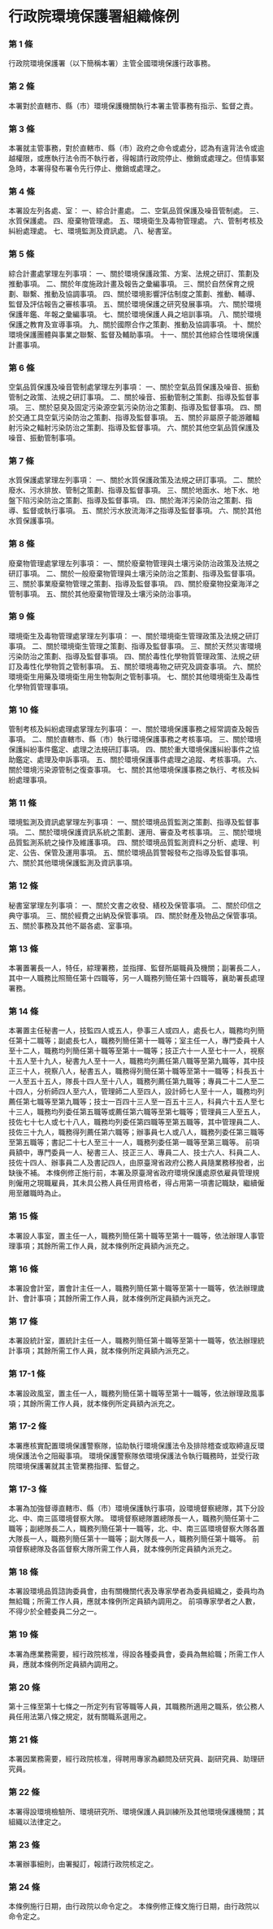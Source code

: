 # 行政院環境保護署組織條例

### 第 1 條

行政院環境保護署（以下簡稱本署）主管全國環境保護行政事務。

### 第 2 條

本署對於直轄市、縣（市）環境保護機關執行本署主管事務有指示、監督之責。

### 第 3 條

本署就主管事務，對於直轄市、縣（市）政府之命令或處分，認為有違背法令或逾越權限，或應執行法令而不執行者，得報請行政院停止、撤銷或處理之。但情事緊急時，本署得發布署令先行停止、撤銷或處理之。

### 第 4 條

本署設左列各處、室：
一、綜合計畫處。
二、空氣品質保護及噪音管制處。
三、水質保護處。
四、廢棄物管理處。
五、環境衛生及毒物管理處。
六、管制考核及糾紛處理處。
七、環境監測及資訊處。
八、秘書室。

### 第 5 條

綜合計畫處掌理左列事項：
一、關於環境保護政策、方案、法規之研訂、策劃及推動事項。
二、關於年度施政計畫及報告之彙編事項。
三、關於自然保育之規劃、聯繫、推動及協調事項。
四、關於環境影響評估制度之策劃、推動、輔導、監督及評估報告之審核事項。
五、關於環境保護之研究發展事項。
六、關於環境保護年鑑、年報之彙編事項。
七、關於環境保護人員之培訓事項。
八、關於環境保護之教育及宣導事項。
九、關於國際合作之策劃、推動及協調事項。
十、關於環境保護團體與事業之聯繫、監督及輔助事項。
十一、關於其他綜合性環境保護計畫事項。

### 第 6 條

空氣品質保護及噪音管制處掌理左列事項：
一、關於空氣品質保護及噪音、振動管制之政策、法規之研訂事項。
二、關於噪音、振動管制之策劃、指導及監督事項。
三、關於惡臭及固定污染源空氣污染防治之策劃、指導及監督事項。
四、關於交通工具空氣污染防治之策劃、指導及監督事項。
五、關於非屬原子能游離輻射污染之輻射污染防治之策劃、指導及監督事項。
六、關於其他空氣品質保護及噪音、振動管制事項。

### 第 7 條

水質保護處掌理左列事項：
一、關於水質保護政策及法規之研訂事項。
二、關於廢水、污水排放、管制之策劃、指導及監督事項。
三、關於地面水、地下水、地盤下陷污染防治之策劃、指導及監督事項。
四、關於海洋污染防治之策劃、指導、監督或執行事項。
五、關於污水放流海洋之指導及監督事項。
六、關於其他水質保護事項。

### 第 8 條

廢棄物管理處掌理左列事項：
一、關於廢棄物管理與土壤污染防治政策及法規之研訂事項。
二、關於一般廢棄物管理與土壤污染防治之策劃、指導及監督事項。
三、關於事業廢棄物管理之策劃、指導及監督事項。
四、關於廢棄物投棄海洋之管制事項。
五、關於其他廢棄物管理及土壤污染防治事項。

### 第 9 條

環境衛生及毒物管理處掌理左列事項：
一、關於環境衛生管理政策及法規之研訂事項。
二、關於環境衛生管理之策劃、指導及監督事項。
三、關於天然災害環境污染防治之策劃、指導及監督事項。
四、關於毒性化學物質管理政策、法規之研訂及毒性化學物質之管制事項。
五、關於環境毒物之研究及調查事項。
六、關於環境衛生用藥及環境衛生用生物製劑之管制事項。
七、關於其他環境衛生及毒性化學物質管理事項。

### 第 10 條

管制考核及糾紛處理處掌理左列事項：
一、關於環境保護事務之經常調查及報告事項。
二、關於直轄市、縣（市）執行環境保護事務之考核事項。
三、關於環境保護糾紛事件鑑定、處理之法規研訂事項。
四、關於重大環境保護糾紛事件之協助鑑定、處理及申訴事項。
五、關於環境保護事件處理之追蹤、考核事項。
六、關於環境污染源管制之復查事項。
七、關於其他環境保護事務之執行、考核及糾紛處理事項。

### 第 11 條

環境監測及資訊處掌理左列事項：
一、關於環境品質監測之策劃、指導及監督事項。
二、關於環境保護資訊系統之策劃、運用、審查及考核事項。
三、關於環境品質監測系統之操作及維護事項。
四、關於環境品質監測資料之分析、處理、判定、公告、保管及運用事項。
五、關於環境品質警報發布之指導及監督事項。
六、關於其他環境保護監測及資訊事項。

### 第 12 條

秘書室掌理左列事項：
一、關於文書之收發、繕校及保管事項。
二、關於印信之典守事項。
三、關於經費之出納及保管事項。
四、關於財產及物品之保管事項。
五、關於事務及其他不屬各處、室事項。

### 第 13 條

本署置署長一人，特任，綜理署務，並指揮、監督所屬職員及機關；副署長二人，其中一人職務比照簡任第十四職等，另一人職務列簡任第十四職等，襄助署長處理署務。

### 第 14 條

本署置主任秘書一人，技監四人或五人，參事三人或四人，處長七人，職務均列簡任第十二職等；副處長七人，職務列簡任第十一職等；室主任一人，專門委員十人至十二人，職務均列簡任第十職等至第十一職等；技正六十一人至七十一人，視察十五人至十九人，秘書九人至十一人，職務均列薦任第八職等至第九職等，其中技正三十人，視察八人，秘書五人，職務得列簡任第十職等至第十一職等；科長五十一人至五十五人，隊長十四人至十八人，職務列薦任第九職等；專員二十二人至二十四人，分析師四人至六人，管理師二人至四人，設計師七人至十一人，職務均列薦任第七職等至第九職等；技士一百四十三人至一百五十三人，科員六十五人至七十三人，職務均列委任第五職等或薦任第六職等至第七職等；管理員三人至五人，技佐七十七人或七十八人，職務均列委任第四職等至第五職等，其中管理員二人、技佐三十九人，職務得列薦任第六職等；辦事員七人或八人，職務列委任第三職等至第五職等；書記二十七人至三十一人，職務列委任第一職等至第三職等。
前項員額中，專門委員一人、秘書三人、技正三人、專員二人、技士六人、科員二人、技佐十四人、辦事員二人及書記四人，由原臺灣省政府公務人員隨業務移撥者，出缺後不補。
本條例修正施行前，本署及原臺灣省政府環境保護處原依雇員管理規則僱用之現職雇員，其未具公務人員任用資格者，得占用第一項書記職缺，繼續僱用至離職時為止。

### 第 15 條

本署設人事室，置主任一人，職務列簡任第十職等至第十一職等，依法辦理人事管理事項；其餘所需工作人員，就本條例所定員額內派充之。

### 第 16 條

本署設會計室，置會計主任一人，職務列簡任第十職等至第十一職等，依法辦理歲計、會計事項；其餘所需工作人員，就本條例所定員額內派充之。

### 第 17 條

本署設統計室，置統計主任一人，職務列簡任第十職等至第十一職等，依法辦理統計事項；其餘所需工作人員，就本條例所定員額內派充之。

### 第 17-1 條

本署設政風室，置主任一人，職務列簡任第十職等至第十一職等，依法辦理政風事項；其餘所需工作人員，就本條例所定員額內派充之。

### 第 17-2 條

本署應核實配置環境保護警察隊，協助執行環境保護法令及排除稽查或取締違反環境保護法令之阻礙事項。
環境保護警察隊依環境保護法令執行職務時，並受行政院環境保護署就其主管業務指揮、監督之。

### 第 17-3 條

本署為加強督導直轄市、縣（市）環境保護執行事項，設環境督察總隊，其下分設北、中、南三區環境督察大隊。
環境督察總隊置總隊長一人，職務列簡任第十二職等；副總隊長二人，職務列簡任第十一職等，北、中、南三區環境督察大隊各置大隊長一人，職務列簡任第十一職等；副大隊長一人，職務列簡任第十職等。
前項督察總隊及各區督察大隊所需工作人員，就本條例所定員額內派充之。

### 第 18 條

本署設環境品質諮詢委員會，由有關機關代表及專家學者為委員組織之，委員均為無給職；所需工作人員，應就本條例所定員額內調用之。
前項專家學者之人數，不得少於全體委員二分之一。

### 第 19 條

本署為應業務需要，經行政院核准，得設各種委員會，委員為無給職；所需工作人員，應就本條例所定員額內調用之。

### 第 20 條

第十三條至第十七條之一所定列有官等職等人員，其職務所適用之職系，依公務人員任用法第八條之規定，就有關職系選用之。

### 第 21 條

本署因業務需要，經行政院核准，得聘用專家為顧問及研究員、副研究員、助理研究員。

### 第 22 條

本署得設環境檢驗所、環境研究所、環境保護人員訓練所及其他環境保護機關；其組織以法律定之。

### 第 23 條

本署辦事細則，由署擬訂，報請行政院核定之。

### 第 24 條

本條例施行日期，由行政院以命令定之。
本條例修正條文施行日期，由行政院以命令定之。
